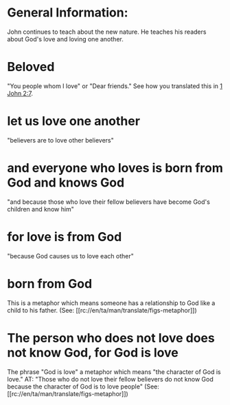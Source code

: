 # General Information:

John continues to teach about the new nature. He teaches his readers about God's love and loving one another.

# Beloved

"You people whom I love" or "Dear friends." See how you translated this in [1 John 2:7](../02/07.md).

# let us love one another

"believers are to love other believers"

# and everyone who loves is born from God and knows God

"and because those who love their fellow believers have become God's children and know him"

# for love is from God

"because God causes us to love each other"

# born from God

This is a metaphor which means someone has a relationship to God like a child to his father. (See: [[rc://en/ta/man/translate/figs-metaphor]])

# The person who does not love does not know God, for God is love

The phrase "God is love" a metaphor which means "the character of God is love." AT: "Those who do not love their fellow believers do not know God because the character of God is to love people" (See: [[rc://en/ta/man/translate/figs-metaphor]])